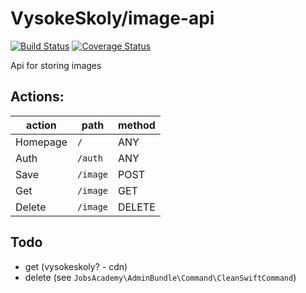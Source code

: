 VysokeSkoly/image-api
=====================

[![Build Status](https://travis-ci.org/vysokeskoly/image-api.svg?branch=master)](https://travis-ci.org/vysokeskoly/image-api)
[![Coverage Status](https://coveralls.io/repos/github/vysokeskoly/image-api/badge.svg?branch=master)](https://coveralls.io/github/vysokeskoly/image-api?branch=master)

Api for storing images

## Actions:
| action    | path      | method    |
| ---       | ---       | ---       |
| Homepage  | `/`       | ANY       |
| Auth      | `/auth`   | ANY       |
| Save      | `/image`  | POST      |
| Get       | `/image`  | GET       |
| Delete    | `/image`  | DELETE    |


## Todo
- get (vysokeskoly? - cdn)
- delete (see `JobsAcademy\AdminBundle\Command\CleanSwiftCommand`)
